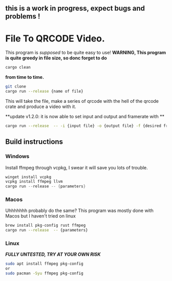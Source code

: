 ## this is a work in progress, expect bugs and problems ! 

# File To QRCODE Video.

This program is *supposed* to be quite easy to use!
**WARNING, This program is quite greedy in file size, so donc forget to do**
```bash
cargo clean
```
**from time to time.**
```bash
git clone
cargo run --release {name of file}
```


This will take the file, make a series of qrcode with the hell of the qrcode crate and produce a video with it. 

**update v1.2.0: it is now able to set input and output and framerate with **

```bash
cargo run --release  -- -i {input file} -o {output file} -f {desired framerate}
```

## Build instructions

### Windows 

Install ffmpeg through vcpkg, I swear it will save you lots of trouble.
```powershell
winget install vcpkg
vcpkg install ffmpeg llvm
cargo run --release -- {parameters}
```

### Macos

Uhhhhhhh probably do the same? This program was mostly done with Macos but I haven't tried on linux
```bash
brew install pkg-config rust ffmpeg
cargo run --release  -- {parameters}
```

### Linux 
***FULLY UNTESTED, TRY AT YOUR OWN RISK***
```bash
sudo apt install ffmpeg pkg-config
or
sudo pacman -Syu ffmpeg pkg-config
```






